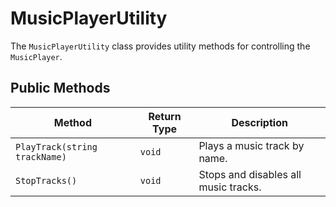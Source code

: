 # MusicPlayerUtility

The `MusicPlayerUtility` class provides utility methods for controlling the `MusicPlayer`.

## Public Methods

| Method                  | Return Type | Description                           |
| ----------------------- | ----------- | ------------------------------------- |
| `PlayTrack(string trackName)` | `void`      | Plays a music track by name.          |
| `StopTracks()`          | `void`      | Stops and disables all music tracks. |
